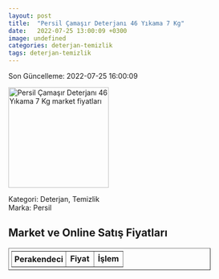 ```yaml
---
layout: post
title:  "Persil Çamaşır Deterjanı 46 Yıkama 7 Kg"
date:   2022-07-25 13:00:09 +0300
image: undefined
categories: deterjan-temizlik
tags: deterjan-temizlik
---
```


Son Güncelleme: 2022-07-25 16:00:09

<img src="undefined" width="200" alt="Persil Çamaşır Deterjanı 46 Yıkama 7 Kg market fiyatları" />

Kategori: Deterjan, Temizlik
<br />
Marka: Persil

<h2>Market ve Online Satış Fiyatları</h2>

<table border="1" style="padding: 5px;width:80%;">
  <tr>
    <td style="padding: 5px;"><strong>Perakendeci</strong></td>
    <td><strong>Fiyat</strong></td>
    <td><strong>İşlem</strong></td>
  </tr>
  
</table>
